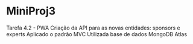 # MiniProj3
Tarefa 4.2 - PWA
Criação da API para as novas entidades: sponsors e experts
Aplicado o padrão MVC
Utilizada base de dados MongoDB Atlas
